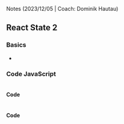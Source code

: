 Notes (2023/12/05 | Coach: Dominik Hautau)

## React State 2

### Basics

-

### Code JavaScript

```js

```

#### Code

```js

```

#### Code

```js

```
